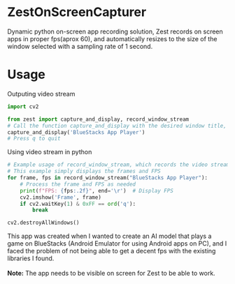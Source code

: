 # ZestOnScreenCapturer
Dynamic python on-screen app recording solution, Zest records on screen apps in proper fps(aprox 60), and automatically resizes to the size of the window selected with a sampling rate of 1 second.
# Usage
Outputing video stream
```py
import cv2

from zest import capture_and_display, record_window_stream
# Call the function capture_and_display with the desired window title, to output video stream form the desired on-screen window 
capture_and_display('BlueStacks App Player')
# Press q to quit
```
Using video stream in python
```py
# Example usage of record_window_stream, which records the video stream from the desired on-screen window and returns the frames and FPS
# This example simply displays the frames and FPS
for frame, fps in record_window_stream("BlueStacks App Player"):
    # Process the frame and FPS as needed
    print(f"FPS: {fps:.2f}", end='\r')  # Display FPS
    cv2.imshow('Frame', frame)
    if cv2.waitKey(1) & 0xFF == ord('q'):
        break

cv2.destroyAllWindows()
```
This app was created when I wanted to create an AI model that plays a game on BlueStacks (Android Emulator for using Android apps on PC), and I faced the problem of not being able to get a decent fps with the existing libraries I found.
<br><br>
**Note:** The app needs to be visible on screen for Zest to be able to work.
